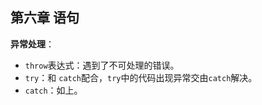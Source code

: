 ## 第六章 语句

**异常处理**：
- `throw`表达式：遇到了不可处理的错误。
- `try`：和 `catch`配合，`try`中的代码出现异常交由`catch`解决。
- `catch`：如上。


